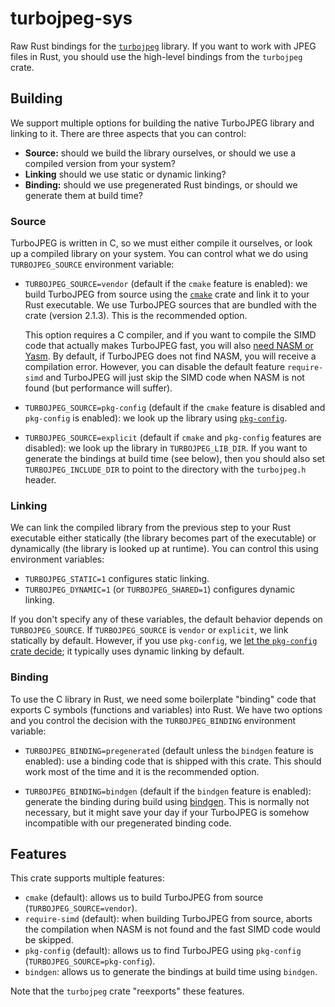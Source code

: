 # turbojpeg-sys

Raw Rust bindings for the [`turbojpeg`][libjpeg-turbo] library. If you want to
work with JPEG files in Rust, you should use the high-level bindings from the
`turbojpeg` crate.

[libjpeg-turbo]: https://libjpeg-turbo.org/

## Building

We support multiple options for building the native TurboJPEG library and
linking to it. There are three aspects that you can control:

- **Source:** should we build the library ourselves, or should we use a compiled
    version from your system?
- **Linking** should we use static or dynamic linking?
- **Binding:** should we use pregenerated Rust bindings, or should we generate
    them at build time?

### Source

TurboJPEG is written in C, so we must either compile it ourselves, or look up a
compiled library on your system. You can control what we do using
`TURBOJPEG_SOURCE` environment variable:

- `TURBOJPEG_SOURCE=vendor` (default if the `cmake` feature is enabled): we
    build TurboJPEG from source using the [`cmake`][cmake-crate] crate and link
    it to your Rust executable. We use TurboJPEG sources that are bundled with
    the crate (version 2.1.3). This is the recommended option.

    This option requires a C compiler, and if you want to compile the SIMD code
    that actually makes TurboJPEG fast, you will also [need NASM or
    Yasm][turbojpeg-building]. By default, if TurboJPEG does not find NASM, you
    will receive a compilation error. However, you can disable the default
    feature `require-simd` and TurboJPEG will just skip the SIMD code when NASM
    is not found (but performance will suffer).

- `TURBOJPEG_SOURCE=pkg-config` (default if the `cmake` feature is disabled and
    `pkg-config` is enabled): we look up the library using
    [`pkg-config`][pkgconf-crate].

- `TURBOJPEG_SOURCE=explicit` (default if `cmake` and `pkg-config` features are
    disabled): we look up the library in `TURBOJPEG_LIB_DIR`. If you want to
    generate the bindings at build time (see below), then you should also set
    `TURBOJPEG_INCLUDE_DIR` to point to the directory with the `turbojpeg.h`
    header.

[cmake-crate]: https://docs.rs/cmake/latest/cmake/
[pkgconf-crate]: https://docs.rs/pkg-config/latest/pkg_config/
[turbojpeg-building]: https://github.com/libjpeg-turbo/libjpeg-turbo/blob/main/BUILDING.md

### Linking

We can link the compiled library from the previous step to your Rust executable
either statically (the library becomes part of the executable) or dynamically
(the library is looked up at runtime). You can control this using environment
variables:

- `TURBOJPEG_STATIC=1` configures static linking.
- `TURBOJPEG_DYNAMIC=1` (or `TURBOJPEG_SHARED=1`) configures dynamic linking.

If you don't specify any of these variables, the default behavior depends on
`TURBOJPEG_SOURCE`. If `TURBOJPEG_SOURCE` is `vendor` or `explicit`, we link
statically by default. However, if you use `pkg-config`, we [let the
`pkg-config` crate decide][pkgconf-crate]; it typically uses dynamic linking by
default.

### Binding

To use the C library in Rust, we need some boilerplate "binding" code that
exports C symbols (functions and variables) into Rust. We have two options and
you control the decision with the `TURBOJPEG_BINDING` environment variable:

- `TURBOJPEG_BINDING=pregenerated` (default unless the `bindgen` feature is
    enabled): use a binding code that is shipped with this crate. This should
    work most of the time and it is the recommended option.

- `TURBOJPEG_BINDING=bindgen` (default if the `bindgen` feature is enabled):
    generate the binding during build using [bindgen][bindgen-crate]. This is
    normally not necessary, but it might save your day if your TurboJPEG is
    somehow incompatible with our pregenerated binding code.

[bindgen-crate]: https://docs.rs/bindgen/latest/bindgen/

## Features

This crate supports multiple features:

- `cmake` (default): allows us to build TurboJPEG from source
    (`TURBOJPEG_SOURCE=vendor`).
- `require-simd` (default): when building TurboJPEG from source, aborts the
    compilation when NASM is not found and the fast SIMD code would be skipped.
- `pkg-config` (default): allows us to find TurboJPEG using `pkg-config`
    (`TURBOJPEG_SOURCE=pkg-config`).
- `bindgen`: allows us to generate the bindings at build time using `bindgen`.

Note that the `turbojpeg` crate "reexports" these features.
